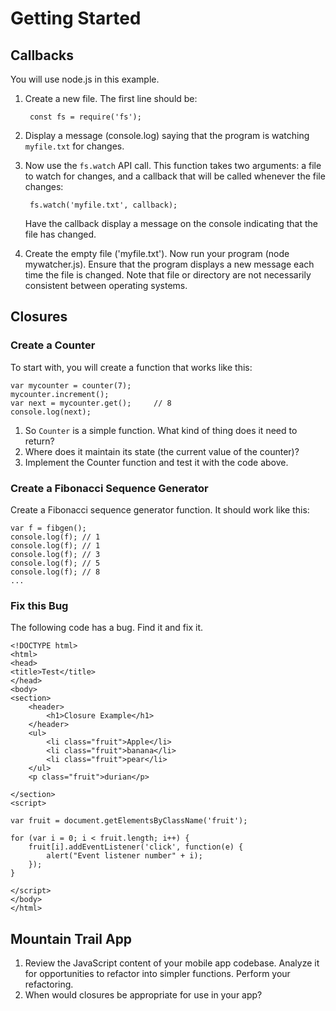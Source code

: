 # Getting Started

## Callbacks

You will use node.js in this example.

1. Create a new file. The first line should be:

        const fs = require('fs');

2. Display a message (console.log) saying that the program is watching `myfile.txt` for changes.
3. Now use the `fs.watch` API call. This function takes two arguments: a file to watch for changes, and a callback that will be called whenever the file changes:

        fs.watch('myfile.txt', callback);

    Have the callback display a message on the console indicating that the file has changed.
4. Create the empty file ('myfile.txt'). Now run your program (node mywatcher.js). Ensure that the program displays a new message each time the file is changed.
Note that file or directory are not necessarily consistent between operating systems.

## Closures

### Create a Counter

To start with, you will create a function that works like this:

    var mycounter = counter(7);
    mycounter.increment();
    var next = mycounter.get();     // 8
    console.log(next);


1.	So `Counter` is a simple function. What kind of thing does it need to return?
2.	Where does it maintain its state (the current value of the counter)?
3.	Implement the Counter function and test it with the code above.


### Create a Fibonacci Sequence Generator

Create a Fibonacci sequence generator function. It should work like this:

```
var f = fibgen();
console.log(f);	// 1
console.log(f);	// 1
console.log(f);	// 3
console.log(f);	// 5
console.log(f);	// 8
...
```

### Fix this Bug

The following code has a bug. Find it and fix it.

```
<!DOCTYPE html>
<html>
<head>
<title>Test</title>
</head>
<body>
<section>
	<header>
		<h1>Closure Example</h1>
	</header>
	<ul>
		<li class="fruit">Apple</li>
		<li class="fruit">banana</li>
		<li class="fruit">pear</li>
	</ul>
	<p class="fruit">durian</p>

</section>
<script>

var fruit = document.getElementsByClassName('fruit');

for (var i = 0; i < fruit.length; i++) {
	fruit[i].addEventListener('click', function(e) {
		alert("Event listener number" + i);
	});
}

</script>
</body>
</html>
```

## Mountain Trail App

1.	Review the JavaScript content of your mobile app codebase. Analyze it for opportunities to refactor into simpler functions. Perform your refactoring.
2.	When would closures be appropriate for use in your app?




